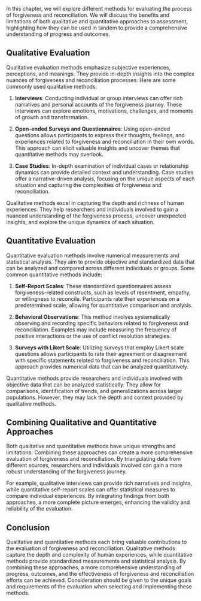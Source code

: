 
In this chapter, we will explore different methods for evaluating the process of forgiveness and reconciliation. We will discuss the benefits and limitations of both qualitative and quantitative approaches to assessment, highlighting how they can be used in tandem to provide a comprehensive understanding of progress and outcomes.

**Qualitative Evaluation**
--------------------------

Qualitative evaluation methods emphasize subjective experiences, perceptions, and meanings. They provide in-depth insights into the complex nuances of forgiveness and reconciliation processes. Here are some commonly used qualitative methods:

1. **Interviews**: Conducting individual or group interviews can offer rich narratives and personal accounts of the forgiveness journey. These interviews can explore emotions, motivations, challenges, and moments of growth and transformation.

2. **Open-ended Surveys and Questionnaires**: Using open-ended questions allows participants to express their thoughts, feelings, and experiences related to forgiveness and reconciliation in their own words. This approach can elicit valuable insights and uncover themes that quantitative methods may overlook.

3. **Case Studies**: In-depth examination of individual cases or relationship dynamics can provide detailed context and understanding. Case studies offer a narrative-driven analysis, focusing on the unique aspects of each situation and capturing the complexities of forgiveness and reconciliation.

Qualitative methods excel in capturing the depth and richness of human experiences. They help researchers and individuals involved to gain a nuanced understanding of the forgiveness process, uncover unexpected insights, and explore the unique dynamics of each situation.

**Quantitative Evaluation**
---------------------------

Quantitative evaluation methods involve numerical measurements and statistical analysis. They aim to provide objective and standardized data that can be analyzed and compared across different individuals or groups. Some common quantitative methods include:

1. **Self-Report Scales**: These standardized questionnaires assess forgiveness-related constructs, such as levels of resentment, empathy, or willingness to reconcile. Participants rate their experiences on a predetermined scale, allowing for quantitative comparison and analysis.

2. **Behavioral Observations**: This method involves systematically observing and recording specific behaviors related to forgiveness and reconciliation. Examples may include measuring the frequency of positive interactions or the use of conflict resolution strategies.

3. **Surveys with Likert Scale**: Utilizing surveys that employ Likert scale questions allows participants to rate their agreement or disagreement with specific statements related to forgiveness and reconciliation. This approach provides numerical data that can be analyzed quantitatively.

Quantitative methods provide researchers and individuals involved with objective data that can be analyzed statistically. They allow for comparisons, identification of trends, and generalizations across larger populations. However, they may lack the depth and context provided by qualitative methods.

**Combining Qualitative and Quantitative Approaches**
-----------------------------------------------------

Both qualitative and quantitative methods have unique strengths and limitations. Combining these approaches can create a more comprehensive evaluation of forgiveness and reconciliation. By triangulating data from different sources, researchers and individuals involved can gain a more robust understanding of the forgiveness journey.

For example, qualitative interviews can provide rich narratives and insights, while quantitative self-report scales can offer statistical measures to compare individual experiences. By integrating findings from both approaches, a more complete picture emerges, enhancing the validity and reliability of the evaluation.

**Conclusion**
--------------

Qualitative and quantitative methods each bring valuable contributions to the evaluation of forgiveness and reconciliation. Qualitative methods capture the depth and complexity of human experiences, while quantitative methods provide standardized measurements and statistical analysis. By combining these approaches, a more comprehensive understanding of progress, outcomes, and the effectiveness of forgiveness and reconciliation efforts can be achieved. Consideration should be given to the unique goals and requirements of the evaluation when selecting and implementing these methods.
